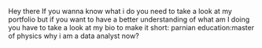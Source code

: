 Hey there 
If you wanna know what i do you need to take a look at my portfolio but if you want to have a better understanding of what am I doing you have to take a look at my bio 
to make it short:
  parnian
  education:master of physics
  why i am a data analyst now?
